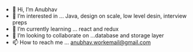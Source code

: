 - 👋 Hi, I’m Anubhav
- 👀 I’m interested in ... Java, design on scale, low level desin, interview preps
- 🌱 I’m currently learning ... react and redux
- 💞️ I’m looking to collaborate on ...database and storage layer
- 📫 How to reach me ... anubhav.workemail@gmail.com
